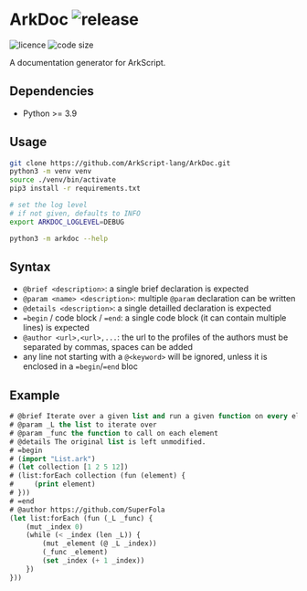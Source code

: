 # ArkDoc ![release](https://img.shields.io/github/v/release/ArkScript-lang/ArkDoc)

![licence](https://img.shields.io/badge/licence-MPL%202.0-2)
![code size](https://img.shields.io/github/languages/code-size/ArkScript-lang/ArkDoc)

A documentation generator for ArkScript.

## Dependencies

* Python >= 3.9

## Usage

```bash
git clone https://github.com/ArkScript-lang/ArkDoc.git
python3 -m venv venv
source ./venv/bin/activate
pip3 install -r requirements.txt

# set the log level
# if not given, defaults to INFO
export ARKDOC_LOGLEVEL=DEBUG

python3 -m arkdoc --help
```

## Syntax

- `@brief <description>`: a single brief declaration is expected
- `@param <name> <description>`: multiple `@param` declaration can be written
- `@details <description>`: a single detailled declaration is expected
- `=begin` / code block / `=end`: a single code block (it can contain multiple lines) is expected
- `@author <url>,<url>,...`: the url to the profiles of the authors must be separated by commas, spaces can be added
- any line not starting with a `@<keyword>` will be ignored, unless it is enclosed in a `=begin`/`=end` bloc

## Example

```lisp
# @brief Iterate over a given list and run a given function on every element.
# @param _L the list to iterate over
# @param _func the function to call on each element
# @details The original list is left unmodified.
# =begin
# (import "List.ark")
# (let collection [1 2 5 12])
# (list:forEach collection (fun (element) {
#     (print element)
# }))
# =end
# @author https://github.com/SuperFola
(let list:forEach (fun (_L _func) {
    (mut _index 0)
    (while (< _index (len _L)) {
        (mut _element (@ _L _index))
        (_func _element)
        (set _index (+ 1 _index))
    })
}))
```

